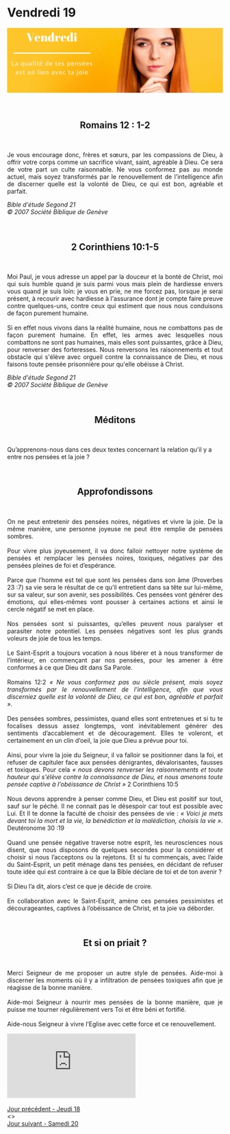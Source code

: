 # Vendredi 19
![alt text](images/SDP-Vendredi-2.png "Vendredi 19 - La qualité de tes pensées est en lien avec ta joie")

<br/>
<center><h2>Romains 12 : 1-2</h2></center>
<br/>

<p align="justify">
Je vous encourage donc, frères et sœurs, par les compassions de Dieu, à offrir votre corps comme un sacrifice vivant, saint, agréable à Dieu. Ce sera de votre part un culte raisonnable. Ne vous conformez pas au monde actuel, mais soyez transformés par le renouvellement de l'intelligence afin de discerner quelle est la volonté de Dieu, ce qui est bon, agréable et parfait.
</p>

<i>Bible d'étude Segond 21<br />
© 2007 Société Biblique de Genève</i>

<br/>
<center><h2>2 Corinthiens 10:1-5</h2></center>
<br/>

<p align="justify">
Moi Paul, je vous adresse un appel par la douceur et la bonté de Christ, moi qui suis humble quand je suis parmi vous mais plein de hardiesse envers vous quand je suis loin: je vous en prie, ne me forcez pas, lorsque je serai présent, à recourir avec hardiesse à l'assurance dont je compte faire preuve contre quelques-uns, contre ceux qui estiment que nous nous conduisons de façon purement humaine.
<br/><br/>
Si en effet nous vivons dans la réalité humaine, nous ne combattons pas de façon purement humaine. En effet, les armes avec lesquelles nous combattons ne sont pas humaines, mais elles sont puissantes, grâce à Dieu, pour renverser des forteresses. Nous renversons les raisonnements et tout obstacle qui s'élève avec orgueil contre la connaissance de Dieu, et nous faisons toute pensée prisonnière pour qu'elle obéisse à Christ.
</p>

<i>Bible d'étude Segond 21<br />
© 2007 Société Biblique de Genève</i>

<br/>
<center><h2>Méditons</h2></center>
<br/>

Qu’apprenons-nous dans ces deux textes concernant la relation qu’il y a entre nos pensées et la joie ?

<br/>
<center><h2>Approfondissons</h2></center>
<br/>

<p align="justify">
On ne peut entretenir des pensées noires, négatives et vivre la joie. De la même manière, une personne joyeuse ne peut être remplie de pensées sombres.
<br/><br/>
Pour vivre plus joyeusement, il va donc falloir nettoyer notre système de pensées et remplacer les pensées noires, toxiques, négatives par des pensées pleines de foi et d’espérance.
<br/><br/>
Parce que l’homme est tel que sont les pensées dans son âme (Proverbes 23 :7) sa vie sera le résultat de ce qu’il entretient dans sa tête sur lui-même, sur sa valeur, sur son avenir, ses possibilités. Ces pensées vont générer des émotions, qui elles-mêmes vont pousser à certaines actions et ainsi le cercle négatif se met en place.
<br/><br/>
Nos pensées sont si puissantes, qu’elles peuvent nous paralyser et parasiter notre potentiel. Les pensées négatives sont les plus grands voleurs de joie de tous les temps.
<br/><br/>
Le Saint-Esprit a toujours vocation à nous libérer et à nous transformer de l’intérieur, en commençant par nos pensées, pour les amener à être conformes à ce que Dieu dit dans Sa Parole.
<br/><br/>
Romains 12:2 <i>« Ne vous conformez pas au siècle présent, mais soyez transformés par le renouvellement de l'intelligence, afin que vous discerniez quelle est la volonté de Dieu, ce qui est bon, agréable et parfait ».</i>
<br/><br/>
Des pensées sombres, pessimistes, quand elles sont entretenues et si tu te focalises dessus assez longtemps, vont inévitablement générer des sentiments d’accablement et de découragement. Elles te voleront, et certainement en un clin d’oeil, la joie que Dieu a prévue pour toi.
<br/><br/>
Ainsi, pour vivre la joie du Seigneur, il va falloir se positionner dans la foi, et refuser de capituler face aux pensées dénigrantes, dévalorisantes, fausses et toxiques. Pour cela <i>« nous devons renverser les raisonnements et toute hauteur qui s'élève contre la connaissance de Dieu, et nous amenons toute pensée captive à l'obéissance de Christ »</i> 2 Corinthiens 10:5
<br/><br/>
Nous devons apprendre à penser comme Dieu, et Dieu est positif sur tout, sauf sur le péché. Il ne connait pas le désespoir car tout est possible avec Lui. Et Il te donne la faculté de choisir des pensées de vie : <i>« Voici je mets devant toi la mort et la vie, la bénédiction et la malédiction, choisis la vie »</i>. Deutéronome 30 :19
<br/><br/>
Quand une pensée négative traverse notre esprit, les neurosciences nous disent, que nous disposons de quelques secondes pour la considérer et choisir si nous l’acceptons ou la rejetons. Et si tu commençais, avec l’aide du Saint-Esprit, un petit ménage dans tes pensées, en décidant de refuser toute idée qui est contraire à ce que la Bible déclare de toi et de ton avenir ?
<br/><br/>
Si Dieu l’a dit, alors c’est ce que je décide de croire.
<br/><br/>
En collaboration avec le Saint-Esprit, amène ces pensées pessimistes et décourageantes, captives à l’obéissance de Christ, et ta joie va déborder.
</p>

<br/>
<center><h2>Et si on priait ?</h2></center>
<br/>

<p align="justify">
Merci Seigneur de me proposer un autre style de pensées. Aide-moi à discerner les moments où il y a infiltration de pensées toxiques afin que je réagisse de la bonne manière.
<br/><br/>
Aide-moi Seigneur à nourrir mes pensées de la bonne manière, que je puisse me tourner régulièrement vers Toi et être béni et fortifié.
<br/><br/>
Aide-nous Seigneur à vivre l’Eglise avec cette force et ce renouvellement.
</p>

<div class="container">
<iframe src="https://www.youtube.com/watch?v=bD6dCZzuMlw" 
frameborder="0" allowfullscreen class="video"></iframe>
</div>

[Jour précédent - Jeudi 18](jeudi.md)<br/> <> <br/>
[Jour suivant - Samedi 20](samedi.md)

